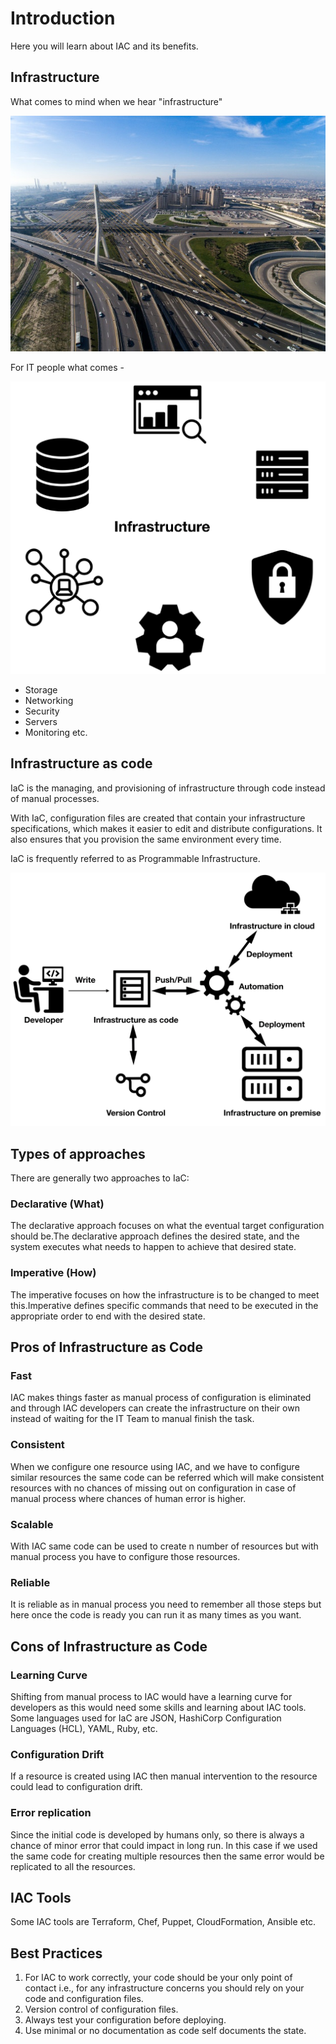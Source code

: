 # Introduction

Here you will learn about IAC and its benefits.

## Infrastructure

What comes to mind when we hear "infrastructure"

![infrastructure](infrastructure.jpg)

For IT people what comes -

![infra](infra.png)

- Storage
- Networking
- Security
- Servers
- Monitoring etc.

## Infrastructure as code

IaC is the managing, and provisioning of infrastructure through code instead of manual processes.

With IaC, configuration files are created that contain your infrastructure specifications, which makes it easier to edit and distribute configurations. It also ensures that you provision the same environment every time.

IaC is frequently referred to as Programmable Infrastructure.

![iac](iac.png)

## Types of approaches

There are generally two approaches to IaC:

### Declarative (What)

The declarative approach focuses on what the eventual target configuration should be.The declarative approach defines the desired state, and the system executes what needs to happen to achieve that desired state.

### Imperative (How)

The imperative focuses on how the infrastructure is to be changed to meet this.Imperative defines specific commands that need to be executed in the appropriate order to end with the desired state.

## Pros of Infrastructure as Code

### Fast
IAC makes things faster as manual process of configuration is eliminated and through IAC developers can create the infrastructure on their own instead of waiting for the IT Team to manual finish the task.

### Consistent
When we configure one resource using IAC, and we have to configure similar resources the same code can be referred which will make consistent resources with no chances of missing out on configuration in case of manual process where chances of human error is higher.

### Scalable
With IAC same code can be used to create n number of resources but with manual process you have to configure those resources. 

### Reliable
It is reliable as in manual process you need to remember all those steps but here once the code is ready you can run it as many times as you want.

## Cons of Infrastructure as Code

### Learning Curve
Shifting from manual process to IAC would have a learning curve for developers as this would need some skills and learning about IAC tools. Some languages used for IaC are JSON, HashiCorp Configuration Languages (HCL), YAML, Ruby, etc.

### Configuration Drift
If a resource is created using IAC then manual intervention to the resource could lead to configuration drift.

### Error replication 
Since the initial code is developed by humans only, so there is always a chance of minor error that could impact in long run. In this case if we used the same code for creating multiple resources then the same error would be replicated to all the resources.

## IAC Tools

Some IAC tools are Terraform, Chef, Puppet, CloudFormation, Ansible etc.

## Best Practices

1. For IAC to work correctly, your code should be your only point of contact i.e., for any infrastructure concerns you should rely on your code and configuration files.
2. Version control of configuration files.
3. Always test your configuration before deploying.
4. Use minimal or no documentation as code self documents the state.





